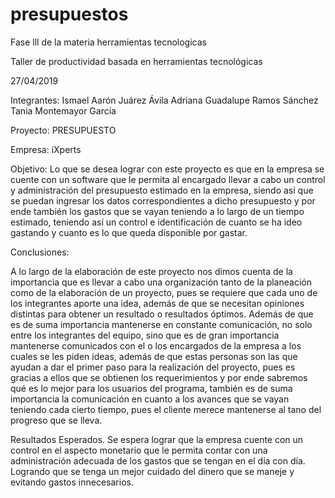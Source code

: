 # presupuestos
Fase lll de la materia herramientas tecnologicas

Taller de productividad basada en herramientas tecnológicas


27/04/2019


Integrantes:
Ismael Aarón Juárez Ávila 
Adriana Guadalupe Ramos Sánchez
Tania Montemayor García


Proyecto: PRESUPUESTO


Empresa: iXperts


Objetivo:
Lo que se desea lograr con este proyecto es que en la empresa se cuente con un software que le permita al encargado llevar a cabo un control y administración del presupuesto estimado en la empresa, siendo así que se puedan ingresar los datos correspondientes a dicho presupuesto y por ende también los gastos que se vayan teniendo a lo largo de un tiempo estimado, teniendo así un control e identificación de cuanto se ha ideo gastando y cuanto es lo que queda disponible por gastar.


Conclusiones:

A lo largo de la elaboración de este proyecto nos dimos cuenta de la importancia que es llevar a cabo una organización tanto de la planeación como de la elaboración de un proyecto, pues se requiere que cada uno de los integrantes aporte una idea, además de que se necesitan opiniones distintas para obtener un resultado o resultados óptimos.
Además de que es de suma importancia mantenerse en constante comunicación, no solo entre los integrantes del equipo, sino que es de gran importancia mantenerse comunicados con el o los encargados de la empresa a los cuales se les piden ideas, además de que estas personas son las que ayudan  a dar el primer paso para la realización del proyecto, pues es gracias a ellos que se obtienen los requerimientos y por ende sabremos qué es lo mejor para los usuarios del programa, también es de suma importancia la comunicación en cuanto a los avances que se vayan teniendo cada cierto tiempo, pues el cliente merece mantenerse al tano del progreso que se lleva.

Resultados Esperados.
Se espera lograr que la empresa cuente con un control en el aspecto  monetario que le permita contar con una administración adecuada de los gastos que se tengan en el día con día. Logrando que se tenga un mejor cuidado del dinero que se maneje y evitando gastos innecesarios.
